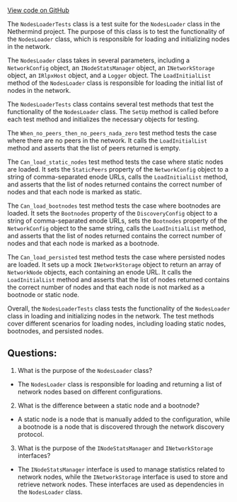 [View code on GitHub](https://github.com/nethermindeth/nethermind/Nethermind.Network.Test/NodesLoaderTests.cs)

The `NodesLoaderTests` class is a test suite for the `NodesLoader` class in the Nethermind project. The purpose of this class is to test the functionality of the `NodesLoader` class, which is responsible for loading and initializing nodes in the network. 

The `NodesLoader` class takes in several parameters, including a `NetworkConfig` object, an `INodeStatsManager` object, an `INetworkStorage` object, an `IRlpxHost` object, and a `Logger` object. The `LoadInitialList` method of the `NodesLoader` class is responsible for loading the initial list of nodes in the network. 

The `NodesLoaderTests` class contains several test methods that test the functionality of the `NodesLoader` class. The `SetUp` method is called before each test method and initializes the necessary objects for testing. 

The `When_no_peers_then_no_peers_nada_zero` test method tests the case where there are no peers in the network. It calls the `LoadInitialList` method and asserts that the list of peers returned is empty. 

The `Can_load_static_nodes` test method tests the case where static nodes are loaded. It sets the `StaticPeers` property of the `NetworkConfig` object to a string of comma-separated enode URLs, calls the `LoadInitialList` method, and asserts that the list of nodes returned contains the correct number of nodes and that each node is marked as static. 

The `Can_load_bootnodes` test method tests the case where bootnodes are loaded. It sets the `Bootnodes` property of the `DiscoveryConfig` object to a string of comma-separated enode URLs, sets the `Bootnodes` property of the `NetworkConfig` object to the same string, calls the `LoadInitialList` method, and asserts that the list of nodes returned contains the correct number of nodes and that each node is marked as a bootnode. 

The `Can_load_persisted` test method tests the case where persisted nodes are loaded. It sets up a mock `INetworkStorage` object to return an array of `NetworkNode` objects, each containing an enode URL. It calls the `LoadInitialList` method and asserts that the list of nodes returned contains the correct number of nodes and that each node is not marked as a bootnode or static node. 

Overall, the `NodesLoaderTests` class tests the functionality of the `NodesLoader` class in loading and initializing nodes in the network. The test methods cover different scenarios for loading nodes, including loading static nodes, bootnodes, and persisted nodes.
## Questions: 
 1. What is the purpose of the `NodesLoader` class?
- The `NodesLoader` class is responsible for loading and returning a list of network nodes based on different configurations.

2. What is the difference between a static node and a bootnode?
- A static node is a node that is manually added to the configuration, while a bootnode is a node that is discovered through the network discovery protocol.

3. What is the purpose of the `INodeStatsManager` and `INetworkStorage` interfaces?
- The `INodeStatsManager` interface is used to manage statistics related to network nodes, while the `INetworkStorage` interface is used to store and retrieve network nodes. These interfaces are used as dependencies in the `NodesLoader` class.